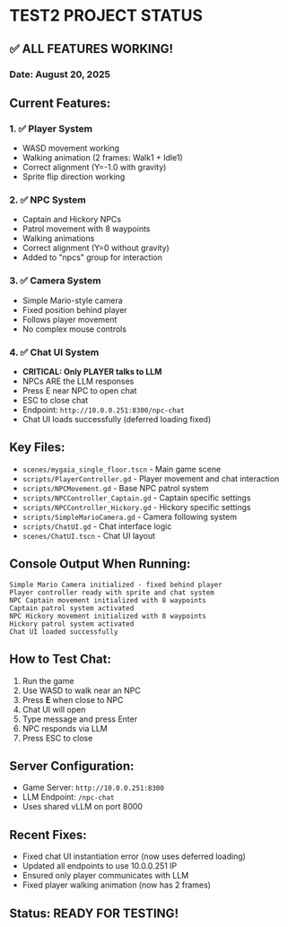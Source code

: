 # TEST2 PROJECT STATUS

## ✅ ALL FEATURES WORKING!

### Date: August 20, 2025

## Current Features:

### 1. ✅ Player System
- WASD movement working
- Walking animation (2 frames: Walk1 + Idle1)
- Correct alignment (Y=-1.0 with gravity)
- Sprite flip direction working

### 2. ✅ NPC System  
- Captain and Hickory NPCs
- Patrol movement with 8 waypoints
- Walking animations
- Correct alignment (Y=0 without gravity)
- Added to "npcs" group for interaction

### 3. ✅ Camera System
- Simple Mario-style camera
- Fixed position behind player
- Follows player movement
- No complex mouse controls

### 4. ✅ Chat UI System
- **CRITICAL: Only PLAYER talks to LLM**
- NPCs ARE the LLM responses
- Press E near NPC to open chat
- ESC to close chat
- Endpoint: `http://10.0.0.251:8300/npc-chat`
- Chat UI loads successfully (deferred loading fixed)

## Key Files:
- `scenes/mygaia_single_floor.tscn` - Main game scene
- `scripts/PlayerController.gd` - Player movement and chat interaction
- `scripts/NPCMovement.gd` - Base NPC patrol system
- `scripts/NPCController_Captain.gd` - Captain specific settings
- `scripts/NPCController_Hickory.gd` - Hickory specific settings
- `scripts/SimpleMarioCamera.gd` - Camera following system
- `scripts/ChatUI.gd` - Chat interface logic
- `scenes/ChatUI.tscn` - Chat UI layout

## Console Output When Running:
```
Simple Mario Camera initialized - fixed behind player
Player controller ready with sprite and chat system
NPC Captain movement initialized with 8 waypoints
Captain patrol system activated
NPC Hickory movement initialized with 8 waypoints
Hickory patrol system activated
Chat UI loaded successfully
```

## How to Test Chat:
1. Run the game
2. Use WASD to walk near an NPC
3. Press **E** when close to NPC
4. Chat UI will open
5. Type message and press Enter
6. NPC responds via LLM
7. Press ESC to close

## Server Configuration:
- Game Server: `http://10.0.0.251:8300`
- LLM Endpoint: `/npc-chat`
- Uses shared vLLM on port 8000

## Recent Fixes:
- Fixed chat UI instantiation error (now uses deferred loading)
- Updated all endpoints to use 10.0.0.251 IP
- Ensured only player communicates with LLM
- Fixed player walking animation (now has 2 frames)

## Status: READY FOR TESTING!